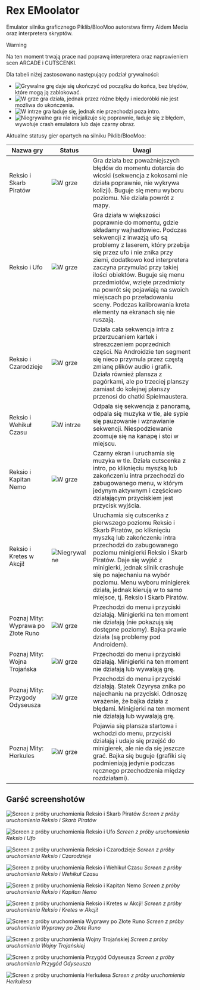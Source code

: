 # Rex EMoolator
Emulator silnika graficznego Piklib/BlooMoo autorstwa firmy Aidem Media oraz interpretera skryptów.

> [!WARNING]
> Na ten moment trwają prace nad poprawą interpretera oraz naprawieniem scen ARCADE i CUTSCENKI. 

Dla tabeli niżej zastosowano następujący podział grywalności:
- ![Grywalne](https://img.shields.io/badge/Grywalne-green) grę daje się ukończyć od początku do końca, bez błędów, które mogą ją zablokować.
- ![W grze](https://img.shields.io/badge/W%20grze-yellow) gra działa, jednak przez różne błędy i niedoróbki nie jest możliwa do ukończenia.
- ![W intrze](https://img.shields.io/badge/W%20intrze-orange) gra ładuje się, jednak nie przechodzi poza intro.
- ![Niegrywalne](https://img.shields.io/badge/Niegrywalne-red) gra nie inicjalizuje się poprawnie, ładuje się z błędem, wywołuje crash emulatora lub daje czarny obraz.

Aktualne statusy gier opartych na silniku Piklib/BlooMoo:
<table>
<thead>
<tr>
<th>Nazwa gry</th>
<th>Status</th>
<th>Uwagi</th>
</tr>
</thead>
<tbody>
<tr>
<td>Reksio i Skarb Piratów</td>
<td><img alt="W grze" src="https://img.shields.io/badge/W grze-yellow"/></td>
<td>Gra działa bez poważniejszych błędów do momentu dotarcia do wioski (sekwencja z kokosami nie działa poprawnie, nie wykrywa kolizji). Buguje się menu wyboru poziomu. Nie działa powrót z mapy.</td>
</tr>
<tr>
<td>Reksio i Ufo</td>
<td><img alt="W grze" src="https://img.shields.io/badge/W grze-yellow"/></td>
<td>Gra działa w większości poprawnie do momentu, gdzie składamy wajhadłowiec. Podczas sekwencji z inwazją ufo są problemy z laserem, który przebija się przez ufo i nie znika przy ziemi, dodatkowo kod interpretera zaczyna przymulać przy takiej ilości obiektów. Buguje się menu przedmiotów, wzięte przedmioty na powrót się pojawiają na swoich miejscach po przeładowaniu sceny. Podczas kalibrowania kreta elementy na ekranach się nie ruszają.</td>
</tr>
<tr>
<td>Reksio i Czarodzieje</td>
<td><img alt="W grze" src="https://img.shields.io/badge/W grze-yellow"/></td>
<td>Działa cała sekwencja intra z przerzucaniem kartek i streszczeniem poprzednich części. Na Androidzie ten segment się nieco przymula przez częstą zmianę plików audio i grafik. Działa również plansza z pagórkami, ale po trzeciej planszy zamiast do kolejnej planszy przenosi do chatki Spielmaustera.</td>
</tr>
<tr>
<td>Reksio i Wehikuł Czasu</td>
<td><img alt="W intrze" src="https://img.shields.io/badge/W intrze-orange"/></td>
<td>Odpala się sekwencja z panoramą, odpala się muzyka w tle, ale sypie się pauzowanie i wznawianie sekwencji. Niespodziewanie zoomuje się na kanapę i stoi w miejscu.</td>
</tr>
<tr>
<td>Reksio i Kapitan Nemo</td>
<td><img alt="W grze" src="https://img.shields.io/badge/W grze-yellow"/></td>
<td>Czarny ekran i uruchamia się muzyka w tle. Działa cutscenka z intro, po kliknięciu myszką lub zakończeniu intra przechodzi do zabugowanego menu, w którym jedynym aktywnym i częściowo działającym przyciskiem jest przycisk wyjścia.</td>
</tr>
<tr>
<td>Reksio i Kretes w Akcji!</td>
<td><img alt="Niegrywalne" src="https://img.shields.io/badge/Niegrywalne-red"/></td>
<td>Uruchamia się cutscenka z pierwszego poziomu Reksio i Skarb Piratów, po kliknięciu myszką lub zakończeniu intra przechodzi do zabugowanego poziomu minigierki Reksio i Skarb Piratów. Daje się wyjść z minigierki, jednak silnik crashuje się po najechaniu na wybór poziomu. Menu wyboru minigierek działa, jednak kierują w to samo miejsce, tj. Reksio i Skarb Piratów.</td>
</tr>
<tr>
<td>Poznaj Mity: Wyprawa po Złote Runo</td>
<td><img alt="W grze" src="https://img.shields.io/badge/W grze-yellow"/></td>
<td>Przechodzi do menu i przyciski działają. Minigierki na ten moment nie działają (nie pokazują się dostępne poziomy). Bajka prawie działa (są problemy pod Androidem).</td>
</tr>
<tr>
<td>Poznaj Mity: Wojna Trojańska</td>
<td><img alt="W grze" src="https://img.shields.io/badge/W grze-yellow"/></td>
<td>Przechodzi do menu i przyciski działają. Minigierki na ten moment nie działają lub wywalają grę.</td>
</tr>
<tr>
<td>Poznaj Mity: Przygody Odyseusza</td>
<td><img alt="W grze" src="https://img.shields.io/badge/W grze-yellow"/></td>
<td>Przechodzi do menu i przyciski działają. Statek Ozyrysa znika po najechaniu na przyciski. Odnoszę wrażenie, że bajka działa z błędami. Minigierki na ten moment nie działają lub wywalają grę.</td>
</tr>
<tr>
<td>Poznaj Mity: Herkules</td>
<td><img alt="W grze" src="https://img.shields.io/badge/W grze-yellow"/></td>
<td>Pojawia się plansza startowa i wchodzi do menu, przyciski działają i udaje się przejść do minigierek, ale nie da się jeszcze grać. Bajka się buguje (grafiki się podmieniają jedynie podczas ręcznego przechodzenia między rozdziałami).</td>
</tr>
</tbody>
</table>

## Garść screenshotów
![Screen z próby uruchomienia Reksio i Skarb Piratów](images/risp.jpg)
*Screen z próby uruchomienia Reksio i Skarb Piratów*

![Screen z próby uruchomienia Reksio i Ufo](images/riu.jpg)
*Screen z próby uruchomienia Reksio i Ufo*

![Screen z próby uruchomienia Reksio i Czarodzieje](images/ric.jpg)
*Screen z próby uruchomienia Reksio i Czarodzieje*

![Screen z próby uruchomienia Reksio i Wehikuł Czasu](images/riwc.jpg)
*Screen z próby uruchomienia Reksio i Wehikuł Czasu*

![Screen z próby uruchomienia Reksio i Kapitan Nemo](images/rikn.jpg)
*Screen z próby uruchomienia Reksio i Kapitan Nemo*

![Screen z próby uruchomienia Reksio i Kretes w Akcji!](images/rikwa.jpg)
*Screen z próby uruchomienia Reksio i Kretes w Akcji!*

![Screen z próby uruchomienia Wyprawy po Złote Runo](images/wpzr.jpg)
*Screen z próby uruchomienia Wyprawy po Złote Runo*

![Screen z próby uruchomienia Wojny Trojańskiej](images/wt.jpg)
*Screen z próby uruchomienia Wojny Trojańskiej*

![Screen z próby uruchomienia Przygód Odyseusza](images/po.jpg)
*Screen z próby uruchomienia Przygód Odyseusza*

![Screen z próby uruchomienia Herkulesa](images/herc.jpg)
*Screen z próby uruchomienia Herkulesa*